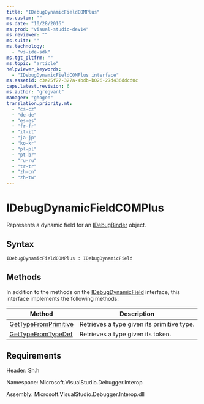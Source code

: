 ```yaml
---
title: "IDebugDynamicFieldCOMPlus"
ms.custom: ""
ms.date: "10/28/2016"
ms.prod: "visual-studio-dev14"
ms.reviewer: ""
ms.suite: ""
ms.technology: 
  - "vs-ide-sdk"
ms.tgt_pltfrm: ""
ms.topic: "article"
helpviewer_keywords: 
  - "IDebugDynamicFieldCOMPlus interface"
ms.assetid: c3a25f27-327a-4bdb-b026-27d436ddcd0c
caps.latest.revision: 6
ms.author: "gregvanl"
manager: "ghogen"
translation.priority.mt: 
  - "cs-cz"
  - "de-de"
  - "es-es"
  - "fr-fr"
  - "it-it"
  - "ja-jp"
  - "ko-kr"
  - "pl-pl"
  - "pt-br"
  - "ru-ru"
  - "tr-tr"
  - "zh-cn"
  - "zh-tw"
---
```

# IDebugDynamicFieldCOMPlus
Represents a dynamic field for an [IDebugBinder](../../../extensibility/debugger/reference/idebugbinder.md) object.  
  
## Syntax  
  
```  
IDebugDynamicFieldCOMPlus : IDebugDynamicField  
```  
  
## Methods  
 In addition to the methods on the [IDebugDynamicField](../../../extensibility/debugger/reference/idebugdynamicfield.md) interface, this interface implements the following methods:  
  
|Method|Description|  
|------------|-----------------|  
|[GetTypeFromPrimitive](../../../extensibility/debugger/reference/idebugdynamicfieldcomplus-gettypefromprimitive.md)|Retrieves a type given its primitive type.|  
|[GetTypeFromTypeDef](../../../extensibility/debugger/reference/idebugdynamicfieldcomplus-gettypefromtypedef.md)|Retrieves a type given its token.|  
  
## Requirements  
 Header: Sh.h  
  
 Namespace: Microsoft.VisualStudio.Debugger.Interop  
  
 Assembly: Microsoft.VisualStudio.Debugger.Interop.dll
